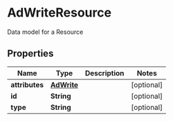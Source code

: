 

# AdWriteResource

Data model for a Resource

## Properties

| Name | Type | Description | Notes |
|------------ | ------------- | ------------- | -------------|
|**attributes** | [**AdWrite**](AdWrite.md) |  |  [optional] |
|**id** | **String** |  |  [optional] |
|**type** | **String** |  |  [optional] |



